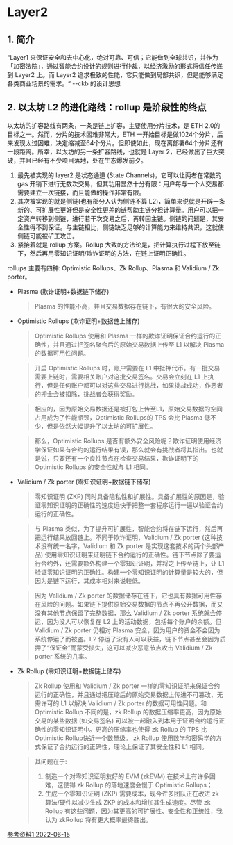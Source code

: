 # Layer2

## 1. 简介
“Layer1 来保证安全和去中心化，绝对可靠、可信；它能做到全球共识，并作为「加密法院」，通过智能合约设计的规则进行仲裁，以经济激励的形式将信任传递到 Layer2 上。而 Layer2 追求极致的性能，它只能做到局部共识，但是能够满足各类商业场景的需求。“ --ckb 的设计思想

## 2. 以太坊 L2 的进化路线：rollup 是阶段性的终点
以太坊的扩容路线有两条，一条是链上扩容，主要使用分片技术，是 ETH 2.0的目标之一。然而，分片的技术困难非常大，ETH 一开始目标是做1024个分片，后来发现太过困难，决定缩减至64个分片。但即使如此，现在离部署64个分片还有一段距离。所幸，以太坊的另一条扩容路线，也就是 Layer 2，已经做出了巨大突破，并且已经有不少项目落地，处在生态爆发前夕。

1. 最先被实现的 layer2 是状态通道 (State Channels)，它可以让两者在常数的 gas 开销下进行无数次交易，但其功用显然十分有限：用户每与一个人交易都需要建立一次链接，而且能做的操作非常有限。
2. 其次被实现的就是侧链(也有部分人认为侧链不算 L2)，简单来说就是开辟一条新的、可扩展性更好但是安全性更差的链帮助主链分担计算量。用户可以把一定资产转移到侧链，进行若干次交易之后，再转回主链。侧链的问题是，其安全性得不到保证。与主链相比，侧链缺乏足够的计算能力来维持共识，这就使侧链可能被矿工攻击。
3. 紧接着就是 rollup 方案。Rollup 大致的方法论是，把计算执行过程下放至链下，然后再用零知识证明/欺诈证明的方法，在链上证明正确性。

rollups 主要有四种:
Optimistic Rollups、Zk Rollup、Plasma 和 Validium / Zk porter。

- Plasma (欺诈证明+数据链下储存)
    > Plasma 的性能不高，并且交易数据存在链下，有很大的安全风险。

- Optimistic Rollups (欺诈证明+数据链上储存)
    > Optimistic Rollups 使用和 Plasma 一样的欺诈证明保证合约运行的正确性，并且通过把签名聚合后的原始交易数据上传至 L1 以解决 Plasma 的数据可用性问题。  

    > 开启 Optimistic Rollups 时，账户需要在 L1 中抵押代币。有一批交易需要上链时，需要相关账户对这批交易签名。交易会立刻在 L1 上执行，但是任何账户都可以对这些交易进行挑战，如果挑战成功，作恶者的押金会被扣除，挑战者会获得奖励。

    > 相应的，因为原始交易数据还是被打包上传至L1，原始交易数据的空间占用成为了性能瓶颈，Optimistic Rollups的 TPS 会比 Plasma 低不少，但是依然大幅提升了以太坊的可扩展性。

    > 那么，Optimistic Rollups 是否有额外安全风险呢？欺诈证明使用经济学保证如果有合约的运行结果有误，那么就会有挑战者将其指出。也就是说，只要还有一个良性节点在检查交易结果，欺诈证明下的 Optimistic Rollups 的安全性就与 L1 相同。

- Validium / Zk porter (零知识证明+数据链下储存)
    > 零知识证明 (ZKP) 同时具备隐私性和扩展性。具备扩展性的原因是，验证零知识证明的正确性的速度远快于把整一套程序运行一遍以验证合约运行的正确性。

    > 与 Plasma 类似，为了提升可扩展性，智能合约将在链下运行，然后再把运行结果放回链上。不同于欺诈证明，Validium / Zk porter (这种技术没有统一名字，Validium 和 Zk porter 是实现这套技术的两个头部产品) 使用零知识证明来证明链下合约运行的正确性。链下节点除了要运行合约外，还需要额外构建一个零知识证明，并将之上传至链上，让 L1 验证零知识证明的正确性。构建一个零知识证明的计算量是较大的，但因为是链下运行，其成本相对来说较低。

    > 因为 Validium / Zk porter 的数据储存在链下，它也具有数据可用性存在风险的问题。如果链下提供原始交易数据的节点不再公开数据，而又没有其他节点保留了完整数据，那么 Validium / Zk porter 系统就会停运，因为没人可以恢复在 L2 上的活动数据，包括每个账户的余额。但 Validium / Zk porter 仍相对 Plasma 安全，因为用户的资金不会因为系统停运了而被盗。L2 停运了没有人可以获益，链下节点甚至会因为质押了“保证金”而蒙受损失，这可以减少恶意节点攻击 Validium / Zk porter 系统的几率。

- Zk Rollup (零知识证明+数据链上储存)
    > Zk Rollup 使用和 Validium / Zk porter 一样的零知识证明来保证合约运行的正确性，并且通过把压缩后的原始交易数据上传进不可篡改、无需许可的 L1 以解决 Validium / Zk porter 的数据可用性问题。和 Optimistic Rollup 不同的是，zk Rollup 的数据压缩率更高，因为原始交易的某些数据 (如交易签名) 可以被一起融入到本用于证明合约运行正确性的零知识证明中。更高的压缩率也使得 zk Rollup 的 TPS 比 Optimistic Rollup快近一个数量级。 zk Rollup 使用数学和密码学的方式保证了合约运行的正确性，理论上保证了其安全性和 L1 相同。
    
    > 其问题在于:   
    > 1. 制造一个对零知识证明友好的 EVM (zkEVM) 在技术上有许多困难，这使得 zk Rollup 的落地速度会慢于 Optimistic Rollups；  
    > 2. 生成一个零知识证明 (ZKP) 需要成本，现今许多团队正在改进 zk 算法/硬件以减少生成 ZKP 的成本和增加其生成速度。尽管 zk Rollup 有这些问题，因为其更高的可扩展性、安全性和正统性，我认为 zkRollup 将有更大概率最终胜出。

[参考资料1 2022-06-15](https://mp.weixin.qq.com/s/z5BQXwdg-oiO8NHbRysclg)  
